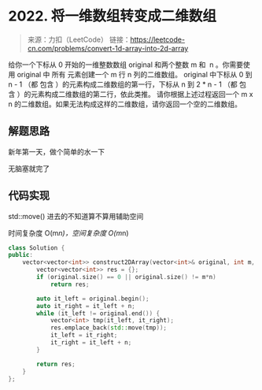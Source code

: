# 2022. 将一维数组转变成二维数组
> 来源：力扣（LeetCode）
链接：https://leetcode-cn.com/problems/convert-1d-array-into-2d-array

给你一个下标从 0 开始的一维整数数组 original 和两个整数 m 和  n 。你需要使用 original 中 所有 元素创建一个 m 行 n 列的二维数组。
original 中下标从 0 到 n - 1 （都 包含 ）的元素构成二维数组的第一行，下标从 n 到 2 * n - 1 （都 包含 ）的元素构成二维数组的第二行，依此类推。
请你根据上述过程返回一个 m x n 的二维数组。如果无法构成这样的二维数组，请你返回一个空的二维数组。

## 解题思路
新年第一天，做个简单的水一下

无脑塞就完了

## 代码实现
std::move() 进去的不知道算不算用辅助空间

时间复杂度 O(m*n)，空间复杂度 O(m*n)

```cpp
class Solution {
public:
    vector<vector<int>> construct2DArray(vector<int>& original, int m, int n) {
        vector<vector<int>> res = {};
        if (original.size() == 0 || original.size() != m*n) 
            return res;

        auto it_left = original.begin();
        auto it_right = it_left + n;
        while (it_left != original.end()) {
            vector<int> tmp(it_left, it_right);
            res.emplace_back(std::move(tmp));
            it_left = it_right;
            it_right = it_left + n;
        }

        return res;
    }
};
```